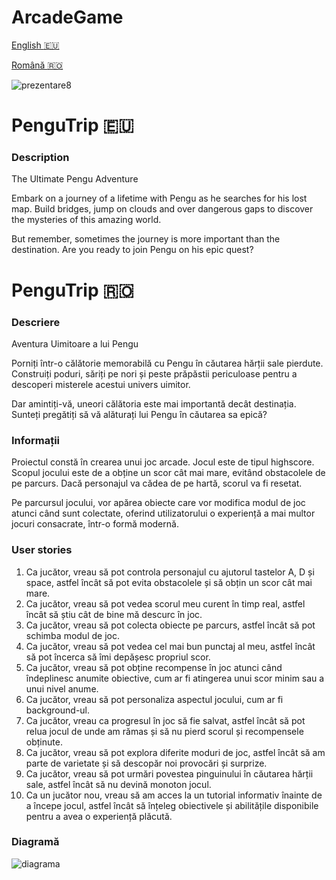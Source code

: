 # ArcadeGame

[English :eu:](#pengutrip-eu)

[Română :romania:](#pengutrip-romania)

![prezentare8](https://user-images.githubusercontent.com/91901282/236703372-da5be053-dbe5-4ab5-8c81-aadc0411feab.png)

# PenguTrip :eu:

### Description

The Ultimate Pengu Adventure

Embark on a journey of a lifetime with Pengu as he searches for his lost map. Build bridges, jump on clouds and over dangerous gaps to discover the mysteries of this amazing world.

But remember, sometimes the journey is more important than the destination. Are you ready to join Pengu on his epic quest?

# PenguTrip :romania:

### Descriere

Aventura Uimitoare a lui Pengu

Porniți într-o călătorie memorabilă cu Pengu în căutarea hărții sale pierdute. Construiți poduri, săriți pe nori și peste prăpăstii periculoase pentru a descoperi misterele acestui univers uimitor.

Dar amintiți-vă, uneori călătoria este mai importantă decât destinația. Sunteți pregătiți să vă alăturați lui Pengu în căutarea sa epică?

### Informații

Proiectul constă în crearea unui joc arcade. Jocul este de tipul highscore. Scopul jocului este de a obține un scor cât mai mare, evitând obstacolele de pe parcurs. Dacă personajul va cădea de pe hartă, scorul va fi resetat.

Pe parcursul jocului, vor apărea obiecte care vor modifica modul de joc atunci când sunt colectate, oferind utilizatorului o experiență a mai multor jocuri consacrate, într-o formă modernă.

### User stories

1. Ca jucător, vreau să pot controla personajul cu ajutorul tastelor A, D și space, astfel încât să pot evita obstacolele și să obțin un scor cât mai mare.
2. Ca jucător, vreau să pot vedea scorul meu curent în timp real, astfel încât să știu cât de bine mă descurc în joc.
3. Ca jucător, vreau să pot colecta obiecte pe parcurs, astfel încât să pot schimba modul de joc.
4. Ca jucător, vreau să pot vedea cel mai bun punctaj al meu, astfel încât să pot încerca să îmi depășesc propriul scor.
5. Ca jucător, vreau să pot obține recompense în joc atunci când îndeplinesc anumite obiective, cum ar fi atingerea unui scor minim sau a unui nivel anume.
6. Ca jucător, vreau să pot personaliza aspectul jocului, cum ar fi background-ul.
7. Ca jucător, vreau ca progresul în joc să fie salvat, astfel încât să pot relua jocul de unde am rămas și să nu pierd scorul și recompensele obținute.
8. Ca jucător, vreau să pot explora diferite moduri de joc, astfel încât să am parte de varietate și să descopăr noi provocări și surprize.
9. Ca jucător, vreau să pot urmări povestea pinguinului în căutarea hărții sale, astfel încât să nu devină monoton jocul.
10. Ca un jucător nou, vreau să am acces la un tutorial informativ înainte de a începe jocul, astfel încât să înțeleg obiectivele și abilitățile disponibile pentru a avea o experiență plăcută.

### Diagramă

![diagrama](https://github.com/DariaClem/ArcadeGame/assets/91901282/16556d0e-4270-4d62-8faa-5b2cb7fdfcff)


